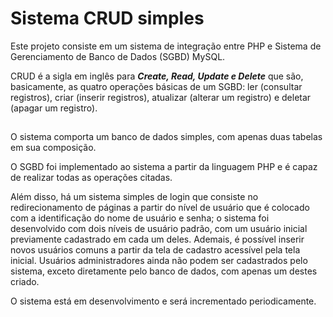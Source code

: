 # Sistema CRUD simples 

Este projeto consiste em um sistema de integração entre PHP e Sistema de Gerenciamento de Banco de Dados (SGBD) MySQL.

CRUD é a sigla em inglês para ***Create, Read, Update e Delete*** que são, basicamente, as quatro operações básicas de um SGBD: ler (consultar registros), criar (inserir registros), atualizar (alterar um registro) e deletar (apagar um registro).

##

O sistema comporta um banco de dados simples, com apenas duas tabelas em sua composição.

O SGBD foi implementado ao sistema a partir da linguagem PHP e é capaz de realizar todas as operações citadas.

Além disso, há um sistema simples de login que consiste no redirecionamento de páginas a partir do nível de usuário que é colocado com a identificação do nome de usuário e senha; o sistema foi desenvolvido com dois níveis de usuário padrão, com um usuário inicial previamente cadastrado em cada um deles. Ademais, é possível inserir novos usuários comuns a partir da tela de cadastro acessível pela tela inicial. Usuários administradores ainda não podem ser cadastrados pelo sistema, exceto diretamente pelo banco de dados, com apenas um destes criado.

O sistema está em desenvolvimento e será incrementado periodicamente.
